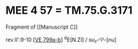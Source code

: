 # MEE 4 57 = TM.75.G.3171

Fragment of [[Manuscript C]]

rev.II':9-10 [[VE 799a-b]]   <sup>d</sup>E[N.ZI] / *su*₂-⸢*i*⸣-[*nu*]

[//begin]: # "Autogenerated link references for markdown compatibility"
[VE 799a-b]: <VE 799a-b> "VE 799a-b"
[//end]: # "Autogenerated link references"